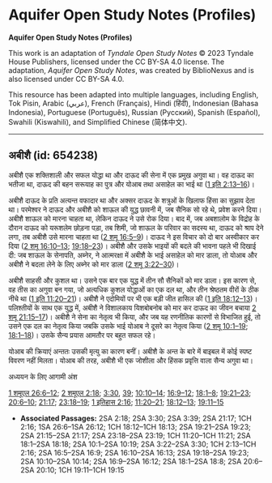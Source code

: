 # Aquifer Open Study Notes (Profiles)

**Aquifer Open Study Notes (Profiles)**

This work is an adaptation of *Tyndale Open Study Notes* © 2023 Tyndale House Publishers, licensed under the CC BY\-SA 4\.0 license. The adaptation, *Aquifer Open Study Notes*, was created by BiblioNexus and is also licensed under CC BY\-SA 4\.0\.

This resource has been adapted into multiple languages, including English, Tok Pisin, Arabic (عربي), French (Français), Hindi (हिंदी), Indonesian (Bahasa Indonesia), Portuguese (Português), Russian (Русский), Spanish (Español), Swahili (Kiswahili), and Simplified Chinese (简体中文).



--------------------------------

## अबीशै (id: 654238)

अबीशै एक शक्तिशाली और सफल योद्धा था और दाऊद की सेना में एक प्रमुख अगुवा था। वह दाऊद का भतीजा था, दाऊद की बहन सरूयाह का पुत्र और योआब तथा असाहेल का भाई था ([1 इति 2:13–16](https://ref.ly/1Chr2:13-1Chr2:16))।

अबीशै दाऊद के प्रति अत्यन्त वफादार था और अक्सर दाऊद के शत्रुओं के खिलाफ हिंसा का सुझाव देता था। परमेश्वर ने दाऊद और अबीशै को शाऊल की युद्ध छावनी में, जब सैनिक सो रहे थे, प्रवेश करने दिया। अबीशै शाऊल को मारना चाहता था, लेकिन दाऊद ने उसे रोक दिया। बाद में, जब अबशालोम के विद्रोह के दौरान दाऊद को यरूशलेम छोड़ना पड़ा, तब शिमी, जो शाऊल के परिवार का सदस्य था, दाऊद को श्राप देने लगा, तब अबीशै उसे मारना चाहता था ([2 शमू 16:5–9](https://ref.ly/2Sam16:5-2Sam16:9))। दाऊद ने इस विचार को दो बार अस्वीकार कर दिया ([2 शमू 16:10–13](https://ref.ly/2Sam16:10-2Sam16:13); [19:18–23](https://ref.ly/2Sam19:18-2Sam19:23))। अबीशै और उसके भाइयों की बदले की भावना पहले भी दिखाई दी: जब शाऊल के सेनापति, अब्नेर, ने आत्मरक्षा में अबीशै के भाई असाहेल को मार डाला, तो योआब और अबीशै ने बदला लेने के लिए अब्नेर को मार डाला ([2 शमू 3:22–30](https://ref.ly/2Sam3:22-2Sam3:30))।

अबीशै साहसी और कुशल था। उसने एक बार एक युद्ध में तीन सौ सैनिकों को मार डाला। इस कारण से, वह तीस का अगुवा बन गया, जो अत्यधिक कुशल योद्धाओं का एक दल था, और तीन श्रेष्ठतम वीरों के ठीक नीचे था ([1 इति 11:20–21](https://ref.ly/1Chr11:20-1Chr11:21))। अबीशै ने एदोमियों पर भी एक बड़ी जीत हासिल की ([1 इति 18:12–13](https://ref.ly/1Chr18:12-1Chr18:13))। पलिश्तीयों के साथ एक युद्ध में, अबीशै ने विशालकाय यिशबोबनोब को मार कर दाऊद का जीवन बचाया [2 शमू 21:15–17](https://ref.ly/2Sam21:15-2Sam21:17))। अबीशै ने सेना का नेतृत्व भी किया, और जब यह रणनीतिक कारणों से विभाजित हुई, तो उसने एक दल का नेतृत्व किया जबकि उसके भाई योआब ने दूसरे का नेतृत्व किया ([2 शमू 10:1–19](https://ref.ly/2Sam10:1-2Sam10:19); [18:1–18](https://ref.ly/2Sam18:1-2Sam18:18))। उसके सैन्य प्रयास आमतौर पर बहुत सफल रहे।

योआब की क्रियाएं अन्ततः उसकी मृत्यु का कारण बनीं। अबीशै के अन्त के बारे में बाइबल में कोई स्पष्ट विवरण नहीं मिलता। योआब की तरह, अबीशै भी एक जोशीला और हिंसक प्रवृत्ति वाला सैन्य अगुवा था।

अध्ययन के लिए आगामी अंश

[1 शमूएल 26:6–12](https://ref.ly/1Sam26:6-1Sam26:12); [2 शमूएल 2:18](https://ref.ly/2Sam2:18); [3:30](https://ref.ly/2Sam3:30), [39](https://ref.ly/2Sam3:39); [10:10–14](https://ref.ly/2Sam10:10-2Sam10:14); [16:9–12](https://ref.ly/2Sam16:9-2Sam16:12); [18:1–8](https://ref.ly/2Sam18:1-2Sam18:8); [19:21–23](https://ref.ly/2Sam19:21-2Sam19:23); [20:6–10](https://ref.ly/2Sam20:6-2Sam20:10); [21:17](https://ref.ly/2Sam21:17); [23:18–19](https://ref.ly/2Sam23:18-2Sam23:19); [1 इतिहास 2:16](https://ref.ly/1Chr2:16); [11:20–21](https://ref.ly/1Chr11:20-1Chr11:21); [18:12–13](https://ref.ly/1Chr18:12-1Chr18:13); [19:11–15](https://ref.ly/1Chr19:11-1Chr19:15)

* **Associated Passages:** 2SA 2:18; 2SA 3:30; 2SA 3:39; 2SA 21:17; 1CH 2:16; 1SA 26:6–1SA 26:12; 1CH 18:12–1CH 18:13; 2SA 19:21–2SA 19:23; 2SA 21:15–2SA 21:17; 2SA 23:18–2SA 23:19; 1CH 11:20–1CH 11:21; 2SA 18:1–2SA 18:18; 2SA 10:1–2SA 10:19; 2SA 3:22–2SA 3:30; 1CH 2:13–1CH 2:16; 2SA 16:5–2SA 16:9; 2SA 16:10–2SA 16:13; 2SA 19:18–2SA 19:23; 2SA 10:10–2SA 10:14; 2SA 16:9–2SA 16:12; 2SA 18:1–2SA 18:8; 2SA 20:6–2SA 20:10; 1CH 19:11–1CH 19:15

